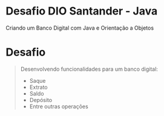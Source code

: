 # Desafio DIO Santander - Java
Criando um Banco Digital com Java e Orientação a Objetos

# Desafio
> Desenvolvendo funcionalidades para um banco digital:
> - Saque
> - Extrato
> - Saldo
> - Depósito
> - Entre outras operações
